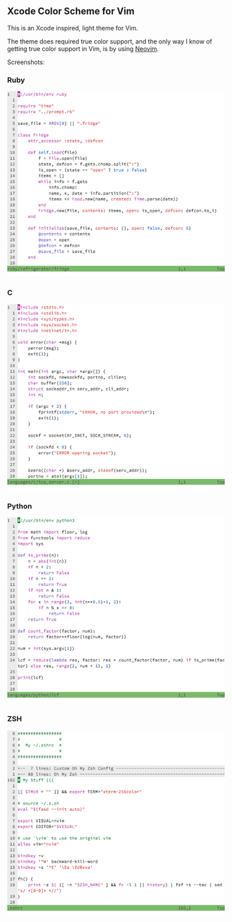 ## Xcode Color Scheme for Vim

This is an Xcode inspired, light theme for Vim.

The theme does required true color support, and the only way I know of getting true color support in Vim, is by using [Neovim](https://github.com/neovim/neovim).

Screenshots:

### Ruby
![screenshot](https://raw.githubusercontent.com/addisonbean/vim-xcode-theme/master/screenshots/ruby.png)

### C
![screenshot](https://raw.githubusercontent.com/addisonbean/vim-xcode-theme/master/screenshots/c.png)

### Python
![screenshot](https://raw.githubusercontent.com/addisonbean/vim-xcode-theme/master/screenshots/python.png)

### ZSH
![screenshot](https://raw.githubusercontent.com/addisonbean/vim-xcode-theme/master/screenshots/zsh.png)

